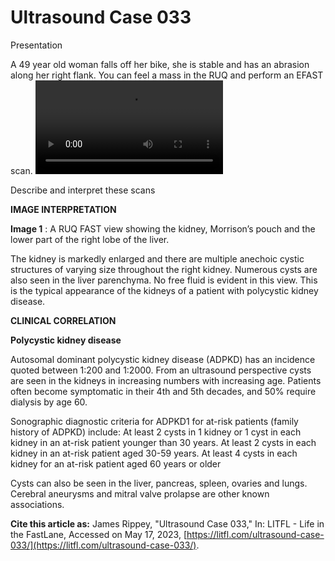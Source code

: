 # Ultrasound Case 033
Presentation


A 49 year old woman falls off her bike, she is stable and has an abrasion along her right flank. You can feel a mass in the RUQ and perform an EFAST scan. 
![](https://litfl.com/wp-content/uploads/2018/12/LITFL-Top-100-Ultrasound-033-polycystic-kidney-Gallstone-ileus.mp4)

Describe and interpret these scans

**IMAGE INTERPRETATION** 



**Image 1** : A RUQ FAST view showing the kidney, Morrison’s pouch and the lower part of the right lobe of the liver.


The kidney is markedly enlarged and there are multiple anechoic cystic structures of varying size throughout the right kidney. Numerous cysts are also seen in the liver parenchyma. No free fluid is evident in this view. This is the typical appearance of the kidneys of a patient with polycystic kidney disease.


**CLINICAL CORRELATION** 



**Polycystic kidney disease** 


Autosomal dominant polycystic kidney disease (ADPKD) has an incidence quoted between 1:200 and 1:2000. From an ultrasound perspective cysts are seen in the kidneys in increasing numbers with increasing age. Patients often become symptomatic in their 4th and 5th decades, and 50% require dialysis by age 60. 


Sonographic diagnostic criteria for ADPKD1 for at-risk patients (family history of ADPKD) include: At least 2 cysts in 1 kidney or 1 cyst in each kidney in an at-risk patient younger than 30 years. At least 2 cysts in each kidney in an at-risk patient aged 30-59 years. At least 4 cysts in each kidney for an at-risk patient aged 60 years or older 


Cysts can also be seen in the liver, pancreas, spleen, ovaries and lungs. Cerebral aneurysms and mitral valve prolapse are other known associations. 

**Cite this article as:**  James Rippey, "Ultrasound Case 033," In: LITFL - Life in the FastLane, Accessed on May 17, 2023, [https://litfl.com/ultrasound-case-033/](https://litfl.com/ultrasound-case-033/).


